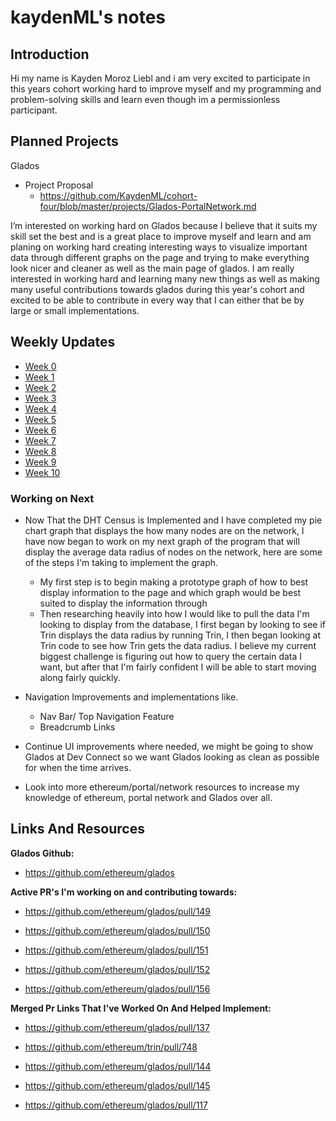 # kaydenML's notes

## Introduction

Hi my name is Kayden Moroz Liebl and i am very excited to participate in this years cohort working hard to improve myself and my programming and problem-solving skills and learn even though im a permissionless participant.

 

## Planned Projects

Glados

- Project Proposal
  - https://github.com/KaydenML/cohort-four/blob/master/projects/Glados-PortalNetwork.md

I’m interested on working hard on Glados because I believe that it suits my skill set the best and is a great place to improve myself and learn and am planing on working hard creating interesting ways to visualize important data through different graphs on the page and trying to make everything look nicer and cleaner as well as the main page of glados. I am really interested in working hard and learning many new things as well as making many useful contributions towards glados during this year's cohort and excited to be able to contribute in every way that I can either that be by large or small implementations.


## Weekly Updates

- [Week 0](https://hackmd.io/msw-q59mQ1WIEy2s0qwbSQ?view) 
- [Week 1](https://hackmd.io/@v8QYUEqNQI-q90vwuMaJaw/B1fzDR492)
- [Week 2](https://hackmd.io/@v8QYUEqNQI-q90vwuMaJaw/S1t-Tmyon)
- [Week 3](https://hackmd.io/@v8QYUEqNQI-q90vwuMaJaw/HkVl5dhjh)
- [Week 4](https://hackmd.io/@v8QYUEqNQI-q90vwuMaJaw/Bytjmsfh3)
- [Week 5](https://hackmd.io/@v8QYUEqNQI-q90vwuMaJaw/S1wFfX23h)
- [Week 6](https://hackmd.io/@v8QYUEqNQI-q90vwuMaJaw/SynHLNBTh)
- [Week 7](https://hackmd.io/@v8QYUEqNQI-q90vwuMaJaw/SkDUd50an)
- [Week 8](https://hackmd.io/@v8QYUEqNQI-q90vwuMaJaw/SJcjUNtC2)
- [Week 9](https://hackmd.io/@v8QYUEqNQI-q90vwuMaJaw/HJj1OtQkp)
- [Week 10](https://hackmd.io/@v8QYUEqNQI-q90vwuMaJaw/S1iIpQ61a)


### Working on Next

- Now That the DHT Census is Implemented and I have completed my pie chart graph that displays the how many nodes are on the network, I have now began to work on my next graph of the program that will display the average data radius of nodes on the network, here are some of the steps I'm taking to implement the graph.
	- My first step is to begin making a prototype graph of how to best display information to the page and which graph would be best suited to display the information through
	- Then researching heavily into how I would like to pull the data I'm looking to display from the database, I first began by looking to see if Trin displays the data radius by running Trin, I then began looking at Trin code to see how Trin gets the data radius. I believe my current biggest challenge is figuring out how to query the certain data I want, but after that I'm fairly confident I will be able to start moving along fairly quickly.


- Navigation Improvements and implementations like.
	- Nav Bar/ Top Navigation Feature
	- Breadcrumb Links


- Continue UI improvements where needed, we might be going to show Glados at Dev Connect so we want Glados looking as clean as possible for when the time arrives.


- Look into more ethereum/portal/network resources to increase my knowledge of ethereum, portal network and Glados over all.
## Links And Resources

**Glados Github:**

- https://github.com/ethereum/glados

**Active PR's I'm working on and contributing towards:**

- https://github.com/ethereum/glados/pull/149

- https://github.com/ethereum/glados/pull/150

- https://github.com/ethereum/glados/pull/151

- https://github.com/ethereum/glados/pull/152

- https://github.com/ethereum/glados/pull/156

**Merged Pr Links That I've Worked On And Helped Implement:**
- https://github.com/ethereum/glados/pull/137

- https://github.com/ethereum/trin/pull/748

- https://github.com/ethereum/glados/pull/144

- https://github.com/ethereum/glados/pull/145

- https://github.com/ethereum/glados/pull/117